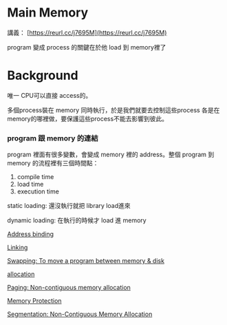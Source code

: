 # Main Memory

講義： [https://reurl.cc/j7695M](https://reurl.cc/j7695M) 

program 變成 process 的關鍵在於他 load 到 memory裡了

# Background

唯一 CPU可以直接 access的。

多個process裝在 memory 同時執行，於是我們就要去控制這些process 各是在 memory的哪裡做，要保護這些process不能去影響到彼此。

### program 跟 memory 的連結

program 裡面有很多變數，會變成 memory 裡的 address。整個 program 到 memory 的流程裡有三個時間點：

1. compile time
2. load time 
3. execution time

static loading: 還沒執行就把 library load進來

dynamic loading: 在執行的時候才 load 進 memory

[Address binding](Main%20Memory%207aa920409087415e8061a4de3a6cbd4e/Address%20binding%202d3ca3778974459786140e698e8c6382.md)

[Linking](Main%20Memory%207aa920409087415e8061a4de3a6cbd4e/Linking%205c21a4549b98473fae98afe3a82d8685.md)

[Swapping: To move a program between memory & disk](Main%20Memory%207aa920409087415e8061a4de3a6cbd4e/Swapping%20To%20move%20a%20program%20between%20memory%20&%20disk%20dbc4725201f948a3b58b208acc8d61e3.md)

[ allocation](Main%20Memory%207aa920409087415e8061a4de3a6cbd4e/allocation%200f4c2dfbd4c54f1181e8f608b0b19b62.md)

[Paging: Non-contiguous memory allocation](Main%20Memory%207aa920409087415e8061a4de3a6cbd4e/Paging%20Non-contiguous%20memory%20allocation%202163e04aca324ad08713081020308a16.md)

[Memory Protection](Main%20Memory%207aa920409087415e8061a4de3a6cbd4e/Memory%20Protection%20056f1e27643e4b2888075d96f487a892.md)

[Segmentation: Non-Contiguous Memory Allocation](Main%20Memory%207aa920409087415e8061a4de3a6cbd4e/Segmentation%20Non-Contiguous%20Memory%20Allocation%20ef4e2701ab584614938d063240ae10f7.md)